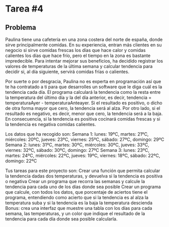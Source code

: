 # Tarea #4

## Problema 

Paulina tiene una cafetería en una zona costera del norte de españa, donde sirve principalmente comidas.
En su experiencia, entran más clientes en su negocio si sirve comidas frescas los días que hace calor y comidas calientes los días que hace frío, pero el tiempo en la zona es bastante impredecible.
Para intentar mejorar sus beneficios, ha decidido registrar los valores de temperaturas de la última semana y calcular tendencia para decidir si, al día siguiente, servirá comidas frías o calientes.

Por suerte o por desgracia, Paulina no es experta en programación así que te ha contratado a ti para que desarrolles un software que le diga cuál es la tendencia cada día.
El programa calculará la tendencia como la resta entre la temperatura del último día y la del día anterior, es decir, tendencia = temperaturaAyer - temperaturaAnteayer.
Si el resultado es positivo, o dicho de otra forma mayor que cero, la tendencia será al alza. Por otro lado, si el resultado es negativo, es decir, menor que cero, la tendencia será a la baja.
En consecuencia, si la tendencia es positiva cocinará comidas frescas y si la tendencia es negativa comidas calientes.

Los datos que ha recogido son:
Semana 1: lunes: 19ºC, martes: 21ºC, miércoles: 20ºC, jueves: 23ºC, viernes: 25ºC, sábado: 27ºC, domingo: 29ºC
Semana 2: lunes: 31ºC, martes: 30ºC, miércoles: 30ºC, jueves: 33ºC, viernes: 32ºC, sábado: 30ºC, domingo: 27ºC
Semana 3: lunes: 23ºC, martes: 24ºC, miércoles: 22ºC, jueves: 19ºC, viernes: 18ºC, sábado: 22ºC, domingo: 22ºC

Tus tareas para este proyecto son:
Crear una función que permita calcular la tendencia dadas dos temperaturas, y devuelva si la tendencia es positiva o negativa
Crear un programa que recorra las semanas y calcule la tendencia para cada uno de los días donde sea posible
Crear un programa que calcule, con todos los datos, que porcentaje de aciertos tiene el programa, entendiendo como acierto que si la tendencia es al alza la temperatura suba y si la tendencia es la baja la temperatura descienda
Bonus: crea una interfaz que muestre una tabla con los días para cada semana, las temperaturas, y un color que indique el resultado de la tendencia para cada día donde sea posible calcularla.